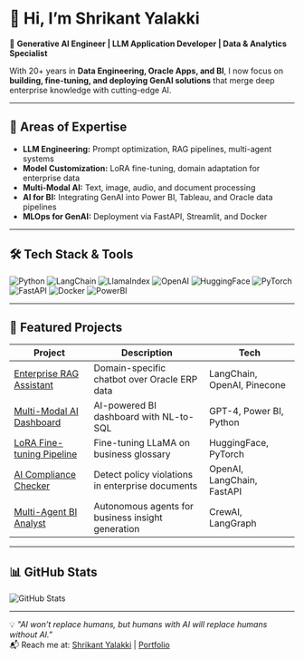 # 👋 Hi, I’m Shrikant Yalakki  

🎯 **Generative AI Engineer | LLM Application Developer | Data & Analytics Specialist**  

With 20+ years in **Data Engineering, Oracle Apps, and BI**, I now focus on **building, fine-tuning, and deploying GenAI solutions** that merge deep enterprise knowledge with cutting-edge AI.

---

## 🚀 Areas of Expertise
- **LLM Engineering:** Prompt optimization, RAG pipelines, multi-agent systems
- **Model Customization:** LoRA fine-tuning, domain adaptation for enterprise data
- **Multi-Modal AI:** Text, image, audio, and document processing
- **AI for BI:** Integrating GenAI into Power BI, Tableau, and Oracle data pipelines
- **MLOps for GenAI:** Deployment via FastAPI, Streamlit, and Docker

---

## 🛠️ Tech Stack & Tools
![Python](https://img.shields.io/badge/Python-3.11-blue)
![LangChain](https://img.shields.io/badge/LangChain-Framework-orange)
![LlamaIndex](https://img.shields.io/badge/LlamaIndex-Indexing-green)
![OpenAI](https://img.shields.io/badge/OpenAI-API-black)
![HuggingFace](https://img.shields.io/badge/HuggingFace-Models-yellow)
![PyTorch](https://img.shields.io/badge/PyTorch-ML-red)
![FastAPI](https://img.shields.io/badge/FastAPI-Backend-teal)
![Docker](https://img.shields.io/badge/Docker-Container-blue)
![PowerBI](https://img.shields.io/badge/PowerBI-Business_Intelligence-gold)

---

## 📂 Featured Projects
| Project | Description | Tech |
|---------|-------------|------|
| [Enterprise RAG Assistant](#) | Domain-specific chatbot over Oracle ERP data | LangChain, OpenAI, Pinecone |
| [Multi-Modal AI Dashboard](#) | AI-powered BI dashboard with NL-to-SQL | GPT-4, Power BI, Python |
| [LoRA Fine-tuning Pipeline](#) | Fine-tuning LLaMA on business glossary | HuggingFace, PyTorch |
| [AI Compliance Checker](#) | Detect policy violations in enterprise documents | OpenAI, LangChain, FastAPI |
| [Multi-Agent BI Analyst](#) | Autonomous agents for business insight generation | CrewAI, LangGraph |

---

## 📊 GitHub Stats
![GitHub Stats](https://github-readme-stats.vercel.app/api?username=YOURUSERNAME&show_icons=true&theme=radical)

---

💡 *"AI won’t replace humans, but humans with AI will replace humans without AI."*  
📬 Reach me at: [Shrikant Yalakki](https://www.linkedin.com/in/shrikantyalakki) | [Portfolio](https://shrikantpy.github.io)

<!---
shrikantpy/shrikantpy is a ✨ special ✨ repository because its `README.md` (this file) appears on your GitHub profile.
You can click the Preview link to take a look at your changes.
--->
